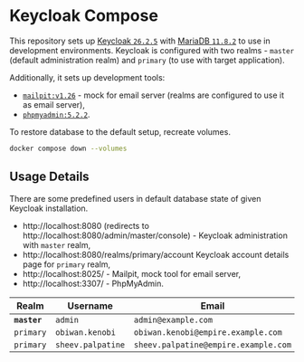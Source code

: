 # Keycloak Compose

This repository sets up [Keycloak `26.2.5`][keycloak-docker] with [MariaDB `11.8.2`][mariadb-docker] to use in
development environments. Keycloak is configured with two realms - `master` (default administration realm) and
`primary` (to use with target application).

Additionally, it sets up development tools:

- [`mailpit:v1.26`][mailpit-docker] - mock for email server (realms are configured to use it as email server),
- [`phpmyadmin:5.2.2`][phpmyadmin-docker].

To restore database to the default setup, recreate volumes.

```sh
docker compose down --volumes
```

## Usage Details

There are some predefined users in default database state of given Keycloak installation.

- http://localhost:8080 (redirects to http://localhost:8080/admin/master/console) - Keycloak administration with
  `master` realm,
- http://localhost:8080/realms/primary/account Keycloak account details page for `primary` realm,
- http://localhost:8025/ - Mailpit, mock tool for email server,
- http://localhost:3307/ - PhpMyAdmin.

| Realm        | Username          | Email                                | Password          |
|--------------|-------------------|--------------------------------------|-------------------|
| **`master`** | `admin`           | `admin@example.com`                  | `password`        |
| `primary`    | `obiwan.kenobi`   | `obiwan.kenobi@empire.example.com`   | `obiwan.kenobi`   |
| `primary`    | `sheev.palpatine` | `sheev.palpatine@empire.example.com` | `sheev.palpatine` |

[keycloak-docker]: https://quay.io/repository/keycloak/keycloak

[mariadb-docker]: https://hub.docker.com/_/mariadb

[mailpit-docker]: https://hub.docker.com/r/axllent/mailpit

[phpmyadmin-docker]: https://hub.docker.com/_/phpmyadmin
